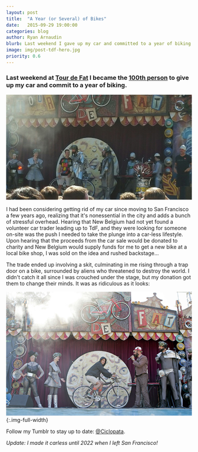 ```yaml
---
layout: post
title:  "A Year (or Several) of Bikes"
date:   2015-09-29 19:00:00
categories: blog
author: Ryan Arnaudin
blurb: Last weekend I gave up my car and committed to a year of biking. 
image: img/post-tdf-hero.jpg
priority: 0.6
---
```

### Last weekend at [Tour de Fat](https://www.sfbike.org/event/fat_2015/) I became the [100th person](http://www.newbelgium.com/Events/tour-de-fat/CarTrader) to give up my car and commit to a year of biking. 

![Tour de Fat bike trade](/images/posts/tour-de-fat/tour-de-fat-onstage-trade.jpg)

I had been considering getting rid of my car since moving to San Francisco a few years ago, realizing that it's nonessential in the city and adds a bunch of stressful overhead. Hearing that New Belgium had not yet found a volunteer car trader leading up to TdF, and they were looking for someone on-site was the push I needed to take the plunge into a car-less lifestyle. Upon hearing that the proceeds from the car sale would be donated to charity and New Belgium would supply funds for me to get a new bike at a local bike shop, I was sold on the idea and rushed backstage... 

The trade ended up involving a skit, culminating in me rising through a trap door on a bike, surrounded by aliens who threatened to destroy the world. I didn't catch it all since I was crouched under the stage, but my donation got them to change their minds. It was as ridiculous as it looks:

![Tour de Fat bike trade](/images/posts/tour-de-fat/tour-de-fat-et-phone-home.jpg){:.img-full-width}

Follow my Tumblr to stay up to date: [@Ciclopata](http://ciclopata.tumblr.com/).

*Update: I made it carless until 2022 when I left San Francisco!*